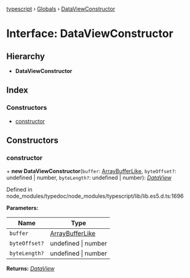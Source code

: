 [typescript](../README.md) › [Globals](../globals.md) › [DataViewConstructor](dataviewconstructor.md)

# Interface: DataViewConstructor

## Hierarchy

* **DataViewConstructor**

## Index

### Constructors

* [constructor](dataviewconstructor.md#constructor)

## Constructors

###  constructor

\+ **new DataViewConstructor**(`buffer`: [ArrayBufferLike](../globals.md#arraybufferlike), `byteOffset?`: undefined | number, `byteLength?`: undefined | number): *[DataView](dataview.md)*

Defined in node_modules/typedoc/node_modules/typescript/lib/lib.es5.d.ts:1696

**Parameters:**

Name | Type |
------ | ------ |
`buffer` | [ArrayBufferLike](../globals.md#arraybufferlike) |
`byteOffset?` | undefined &#124; number |
`byteLength?` | undefined &#124; number |

**Returns:** *[DataView](dataview.md)*
